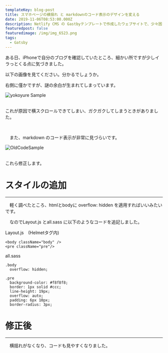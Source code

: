 ```yaml
---
templateKey: blog-post
title: スマホページの横揺れ と markdownのコード表示のデザインを変える
date: 2019-11-06T08:53:00.000Z
description: Netlify CMS の Gastbyテンプレートで作成したウェブサイトで、少々困ったデザインになってしまったのでそれを直しました。
featuredpost: false
featuredimage: /img/img_6523.png
tags:
  - Gatsby
---
```

ある日、iPhoneで自分のブログを確認していたところ、細かい所ですが少しイラっとくる点に気づきました。

以下の画像を見てください。分かるでしょうか。

右側に僅かですが、謎の余白が生まれてしまっています。

![yokoyure Sample](/img/img_6523.png "yokoyure Sample")

<br>これが原因で横スクロールできてしまい、ガクガクしてしまうときがありました。

<br>

　また、markdown のコード表示が非常に見づらいです。

![OldCodeSample](/img/oldcodesample.jpg "OldCodeSample")

<br>これら修正します。

# スタイルの追加

- - -

　軽く調べたところ、htmlとbodyに overflow: hidden を適用すればいいみたいです。

　なのでLayout.js とall.sass に以下のようなコードを追記しました。

Layout.js　(Helmetタグ内)

```
<body className="body" />
<pre className="pre"/>
```

all.sass

```
.body
  overflow: hidden;

.pre
  background-color: #f8f8f8;
  border: 1px solid #ccc;
  line-height: 19px;
  overflow: auto;
  padding: 6px 10px;
  border-radius: 3px;
```

# 修正後

---
　横揺れがなくなり、コードも見やすくなりました。

